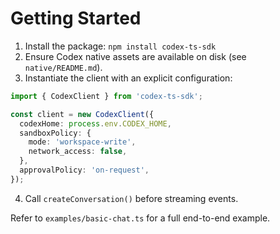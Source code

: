 # Getting Started

1. Install the package: `npm install codex-ts-sdk`
2. Ensure Codex native assets are available on disk (see `native/README.md`).
3. Instantiate the client with an explicit configuration:

```ts
import { CodexClient } from 'codex-ts-sdk';

const client = new CodexClient({
  codexHome: process.env.CODEX_HOME,
  sandboxPolicy: {
    mode: 'workspace-write',
    network_access: false,
  },
  approvalPolicy: 'on-request',
});
```

4. Call `createConversation()` before streaming events.

Refer to `examples/basic-chat.ts` for a full end-to-end example.
